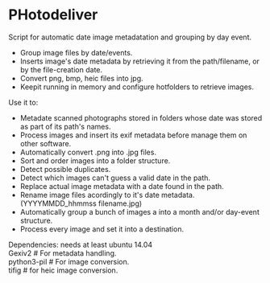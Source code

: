 # PHotodeliver


Script for automatic date image metadatation and grouping by day event.

- Group image files by date/events.
- Inserts image's date metadata by retrieving it from the path/filename, or by the file-creation date.
- Convert png, bmp, heic files into jpg.
- Keepit running in memory and configure hotfolders to retrieve images.

Use it to:  
- Metadate scanned photographs stored in folders whose date was stored as part of its path's names.
- Process images and insert its exif metadata before manage them on other software.
- Automatically convert .png into .jpg files.
- Sort and order images into a folder structure.
- Detect possible duplicates.
- Detect which images can't guess a valid date in the path.
- Replace actual image metadata with a date found in the path.
- Rename image files acordingly to it's date metadata. (YYYYMMDD_hhmmss filename.jpg)
- Automatically group a bunch of images a into a month and/or day-event structure.
- Process every image and set it into a destination.

Dependencies:
needs at least ubuntu 14.04  
Gexiv2  #  For metadata handling.  
python3-pil  #  For image conversion.  
tifig  # for heic image conversion.
